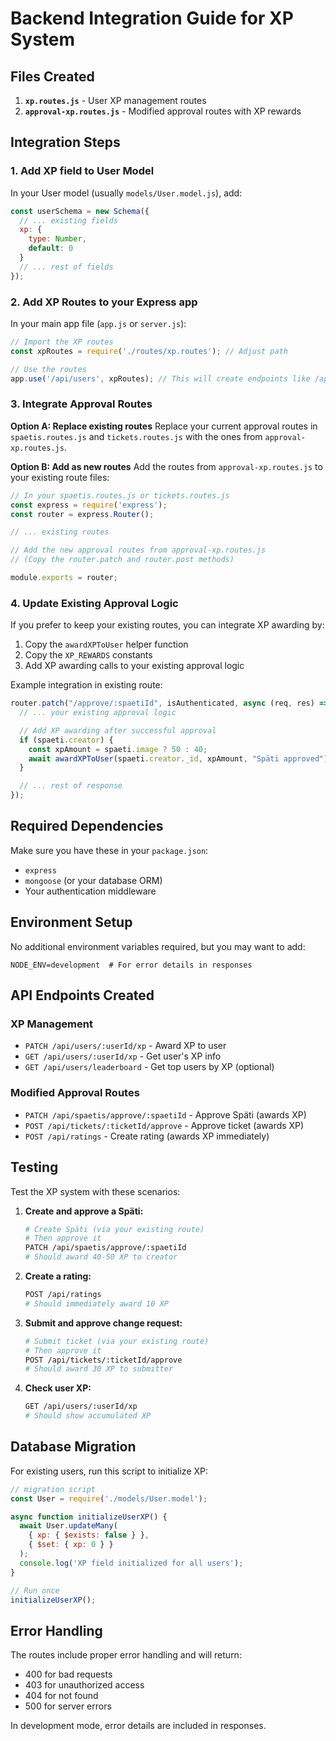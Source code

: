 # Backend Integration Guide for XP System

## Files Created

1. **`xp.routes.js`** - User XP management routes
2. **`approval-xp.routes.js`** - Modified approval routes with XP rewards

## Integration Steps

### 1. Add XP field to User Model

In your User model (usually `models/User.model.js`), add:

```javascript
const userSchema = new Schema({
  // ... existing fields
  xp: {
    type: Number,
    default: 0
  }
  // ... rest of fields
});
```

### 2. Add XP Routes to your Express app

In your main app file (`app.js` or `server.js`):

```javascript
// Import the XP routes
const xpRoutes = require('./routes/xp.routes'); // Adjust path

// Use the routes
app.use('/api/users', xpRoutes); // This will create endpoints like /api/users/:userId/xp
```

### 3. Integrate Approval Routes

**Option A: Replace existing routes**
Replace your current approval routes in `spaetis.routes.js` and `tickets.routes.js` with the ones from `approval-xp.routes.js`.

**Option B: Add as new routes**
Add the routes from `approval-xp.routes.js` to your existing route files:

```javascript
// In your spaetis.routes.js or tickets.routes.js
const express = require('express');
const router = express.Router();

// ... existing routes

// Add the new approval routes from approval-xp.routes.js
// (Copy the router.patch and router.post methods)

module.exports = router;
```

### 4. Update Existing Approval Logic

If you prefer to keep your existing routes, you can integrate XP awarding by:

1. Copy the `awardXPToUser` helper function
2. Copy the `XP_REWARDS` constants
3. Add XP awarding calls to your existing approval logic

Example integration in existing route:
```javascript
router.patch("/approve/:spaetiId", isAuthenticated, async (req, res) => {
  // ... your existing approval logic

  // Add XP awarding after successful approval
  if (spaeti.creator) {
    const xpAmount = spaeti.image ? 50 : 40;
    await awardXPToUser(spaeti.creator._id, xpAmount, "Späti approved");
  }

  // ... rest of response
});
```

## Required Dependencies

Make sure you have these in your `package.json`:
- `express`
- `mongoose` (or your database ORM)
- Your authentication middleware

## Environment Setup

No additional environment variables required, but you may want to add:
```
NODE_ENV=development  # For error details in responses
```

## API Endpoints Created

### XP Management
- `PATCH /api/users/:userId/xp` - Award XP to user
- `GET /api/users/:userId/xp` - Get user's XP info
- `GET /api/users/leaderboard` - Get top users by XP (optional)

### Modified Approval Routes
- `PATCH /api/spaetis/approve/:spaetiId` - Approve Späti (awards XP)
- `POST /api/tickets/:ticketId/approve` - Approve ticket (awards XP)
- `POST /api/ratings` - Create rating (awards XP immediately)

## Testing

Test the XP system with these scenarios:

1. **Create and approve a Späti:**
   ```bash
   # Create Späti (via your existing route)
   # Then approve it
   PATCH /api/spaetis/approve/:spaetiId
   # Should award 40-50 XP to creator
   ```

2. **Create a rating:**
   ```bash
   POST /api/ratings
   # Should immediately award 10 XP
   ```

3. **Submit and approve change request:**
   ```bash
   # Submit ticket (via your existing route)
   # Then approve it
   POST /api/tickets/:ticketId/approve
   # Should award 30 XP to submitter
   ```

4. **Check user XP:**
   ```bash
   GET /api/users/:userId/xp
   # Should show accumulated XP
   ```

## Database Migration

For existing users, run this script to initialize XP:

```javascript
// migration script
const User = require('./models/User.model');

async function initializeUserXP() {
  await User.updateMany(
    { xp: { $exists: false } },
    { $set: { xp: 0 } }
  );
  console.log('XP field initialized for all users');
}

// Run once
initializeUserXP();
```

## Error Handling

The routes include proper error handling and will return:
- 400 for bad requests
- 403 for unauthorized access
- 404 for not found
- 500 for server errors

In development mode, error details are included in responses.
